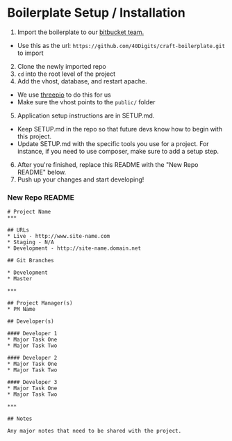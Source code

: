 # Boilerplate Setup / Installation

1. Import the boilerplate to our [bitbucket team.](https://bitbucket.org/repo/import)
  * Use this as the url: `https://github.com/40Digits/craft-boilerplate.git` to import
2. Clone the newly imported repo
3. `cd` into the root level of the project
4. Add the vhost, database, and restart apache.
  * We use [threepio](https://github.com/40Digits/threepio) to do this for us
  * Make sure the vhost points to the `public/` folder
5. Application setup instructions are in SETUP.md.
  * Keep SETUP.md in the repo so that future devs know how to begin with this project.
  * Update SETUP.md with the specific tools you use for a project. For instance, if you need to use composer, make sure to add a setup step.
6. After you're finished, replace this README with the "New Repo README" below.
7. Push up your changes and start developing!

### New Repo README

```
# Project Name
***

## URLs
* Live - http://www.site-name.com
* Staging - N/A
* Development - http://site-name.domain.net

## Git Branches

* Development
* Master

***

## Project Manager(s)
* PM Name

## Developer(s)

#### Developer 1
* Major Task One
* Major Task Two

#### Developer 2
* Major Task One
* Major Task Two

#### Developer 3
* Major Task One
* Major Task Two

***

## Notes

Any major notes that need to be shared with the project.
```
